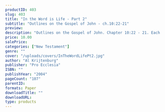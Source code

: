 ```yaml
---
productID: 403
slug: 403
title: "In the Word is Life - Part 2"
subtitle: "Outlines on the Gospel of John - ch.10:22-21"
preview: 
description: "Outlines on the Gospel of John. Chapter 10:22 - 21. Each outline includes discussion questions. Published by Pro Ecclesia Publishers."
price: 10.00
salePrice: 
categories: ["New Testament"]
genre: ""
cover: "/uploads/covers/InTheWordLifePt2.jpg"
author: "Al Krijtenburg"
publisher: "Pro Ecclesia"
ISBN: ""
publishYear: "2004"
pageCount: "107"
parentID:
formats: Paper
downloadTitle: ""
downloadURL: 
type: products
---
```

